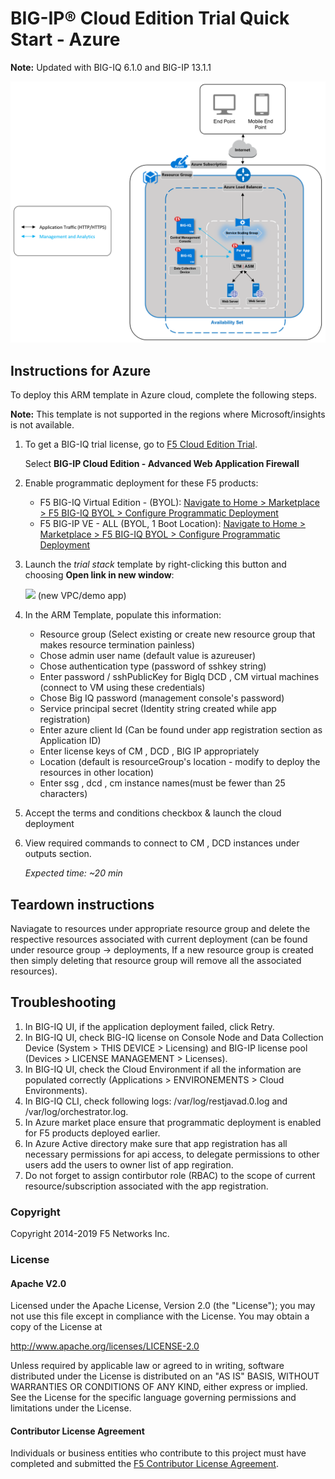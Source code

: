 BIG-IP® Cloud Edition Trial Quick Start - Azure
===============================================

**Note:** Updated with BIG-IQ 6.1.0 and BIG-IP 13.1.1

![Deployment Diagram](../images/azure-ssg-example-in-cloud.png)

Instructions for Azure
----------------------

To deploy this ARM template in Azure cloud, complete the following steps.

**Note:** This template is not supported in the regions where Microsoft/insights is not available.

1. To get a BIG-IQ trial license, go to [F5 Cloud Edition Trial](https://f5.com/products/trials/product-trials).

   Select **BIG-IP Cloud Edition - Advanced Web Application Firewall**

2. Enable programmatic deployment for these F5 products:

   * F5 BIG-IQ Virtual Edition - (BYOL): [Navigate to Home > Marketplace > F5 BIG-IQ BYOL > Configure Programmatic Deployment](https://portal.azure.com/#blade/Microsoft_Azure_Marketplace/GalleryFeaturedMenuItemBlade/selectedMenuItemId/home/searchQuery/f5/resetMenuId/)
   * F5 BIG-IP VE - ALL (BYOL, 1 Boot Location): [Navigate to Home > Marketplace > F5 BIG-IQ BYOL > Configure Programmatic Deployment](https://portal.azure.com/#blade/Microsoft_Azure_Marketplace/GalleryFeaturedMenuItemBlade/selectedMenuItemId/home/searchQuery/f5/resetMenuId/)

3. Launch the *trial stack* template by right-clicking this button and choosing **Open link in new window**:

   <a href="https://portal.azure.com/#create/Microsoft.Template/uri/https%3A%2F%2Fraw.githubusercontent.com%2Ff5devcentral%2Ff5-big-ip-cloud-edition-trial-quick-start%2F6.1.0%2Fazure%2Fexperimental%2Fazuredeploy.json" target="_blank"><img src="http://azuredeploy.net/deploybutton.png"/></a> (new VPC/demo app)
   
4. In the ARM Template, populate this information:

   * Resource group (Select existing or create new resource group that makes resource termination painless)
   * Chose admin user name (default value is azureuser)
   * Chose authentication type (password of sshkey string)
   * Enter password / sshPublicKey for BigIq DCD , CM virtual machines (connect to VM using these credentials)
   * Chose Big IQ password (management console's password)
   * Service principal secret (Identity string created while app registration)
   * Enter azure client Id (Can be found under app registration section as Application ID)
   * Enter license keys of CM , DCD , BIG IP appropriately 
   * Location (default is resourceGroup's location - modify to deploy the resources in other location)
   * Enter ssg , dcd , cm instance names(must be fewer than 25 characters)

5. Accept the terms and conditions checkbox & launch the cloud deployment 

6. View required commands to connect to CM , DCD instances under outputs section.

   *Expected time: ~20 min*

Teardown instructions
---------------------

Naviagate to resources under appropriate resource group and delete the respective resources associated with current deployment (can be found under resource group -> deployments, If a new resource group is created then simply deleting that resource group will remove all the associated resources).

Troubleshooting
---------------

1.  In BIG-IQ UI, if the application deployment failed, click Retry.
2.	In BIG-IQ UI, check BIG-IQ license on Console Node and Data Collection Device (System > THIS DEVICE > Licensing) and BIG-IP license pool (Devices > LICENSE MANAGEMENT > Licenses).
3.	In BIG-IQ UI, check the Cloud Environment if all the information are populated correctly (Applications > ENVIRONEMENTS > Cloud Environments).
4.	In BIG-IQ CLI, check following logs: /var/log/restjavad.0.log and /var/log/orchestrator.log.
5.  In Azure market place ensure that programmatic deployment is enabled for F5 products deployed earlier.
6.  In Azure Active directory make sure that app registration has all necessary permissions for api access, to delegate permissions to other users add the users to owner list of app regiration.
7.  Do not forget to assign contirbutor role (RBAC) to the scope of current resource/subscription associated with the app registration. 

### Copyright

Copyright 2014-2019 F5 Networks Inc.

### License

#### Apache V2.0

Licensed under the Apache License, Version 2.0 (the "License"); you may not use
this file except in compliance with the License. You may obtain a copy of the
License at

http://www.apache.org/licenses/LICENSE-2.0

Unless required by applicable law or agreed to in writing, software
distributed under the License is distributed on an "AS IS" BASIS,
WITHOUT WARRANTIES OR CONDITIONS OF ANY KIND, either express or implied.
See the License for the specific language governing permissions and limitations
under the License.

#### Contributor License Agreement

Individuals or business entities who contribute to this project must have
completed and submitted the [F5 Contributor License Agreement](http://f5-openstack-docs.readthedocs.io/en/latest/cla_landing.html).
